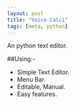 ```yaml
---
layout: post
title: "Voice-Calci"
tags: [meta, python]
---
```


An python text editor.
<!--more-->

##Using:- 
- Simple Text Editor.
- Menu Bar.
- Editable, Manual.
- Easy features.
